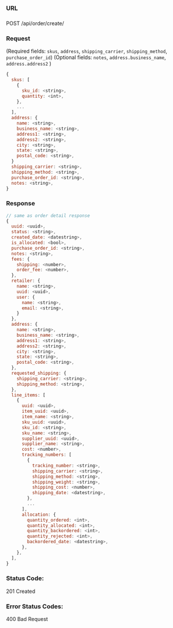 ###  URL

###

POST /api/order/create/

### Request

(Required fields: `skus`, `address`, `shipping_carrier`, `shipping_method`, `purchase_order_id`)
(Optional fields: `notes`, `address.business_name`, `address.address2` )

```js
{
  skus: [
    {
      sku_id: <string>,
      quantity: <int>,
    },
    ...
  ],
  address: {
    name: <string>,
    business_name: <string>,
    address1: <string>,
    address2: <string>,
    city: <string>,
    state: <string>,
    postal_code: <string>,
  }
  shipping_carrier: <string>,
  shipping_method: <string>,
  purchase_order_id: <string>,
  notes: <string>,
}
```

### Response

```js
// same as order detail response
{
  uuid: <uuid>,
  status: <string>,
  created_date: <datestring>,
  is_allocated: <bool>,
  purchase_order_id: <string>,
  notes: <string>,
  fees: {
    shipping: <number>,
    order_fee: <number>,
  },
  retailer: {
    name: <string>,
    uuid: <uuid>,
    user: {
      name: <string>,
      email: <string>,
    }
  },
  address: {
    name: <string>,
    business_name: <string>,
    address1: <string>,
    address2: <string>,
    city: <string>,
    state: <string>,
    postal_code: <string>,
  },
  requested_shipping: {
    shipping_carrier: <string>,
    shipping_method: <string>,
  },
  line_items: [
    {
      uuid: <uuid>,
      item_uuid: <uuid>,
      item_name: <string>,
      sku_uuid: <uuid>,
      sku_id: <string>,
      sku_name: <string>,
      supplier_uuid: <uuid>,
      supplier_name: <string>,
      cost: <number>,
      tracking_numbers: [
        {
          tracking_number: <string>,
          shipping_carrier: <string>,
          shipping_method: <string>,
          shipping_weight: <string>,
          shipping_cost: <number>,
          shipping_date: <datestring>,
        },
        ...
      ],
      allocation: {
        quantity_ordered: <int>,
        quantity_allocated: <int>,
        quantity_backordered: <int>,
        quantity_rejected: <int>,
        backordered_date: <datestring>,
      },
    },
  ],
}

```
### Status Code:
201 Created

### Error Status Codes:
400 Bad Request
